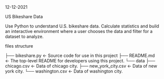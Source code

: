 12-12-2021

US Bikeshare Data

Use Python to understand U.S. bikeshare data.  Calculate statistics and build an interactive environment where a user chooses the data and filter for a dataset to analyze.

files structure

├── bikeshare.py            <- Source code for use in this project
├── README.md               <- The top-level README for developers using this project.
└── data
    ├── chicago.csv         <- Data of chicago city.
    ├── new_york_city.csv   <- Data of new york city.
    └── washington.csv      <- Data of washington city.
